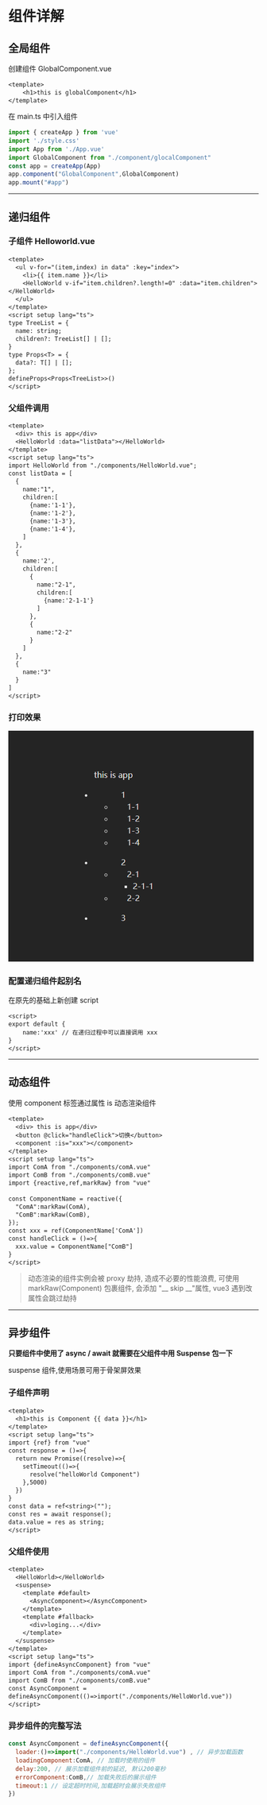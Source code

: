 # 组件详解

## 全局组件

创建组件 GlobalComponent.vue 

```vue
<template>
	<h1>this is globalComponent</h1>
</template>
```

在 main.ts 中引入组件

```ts
import { createApp } from 'vue'
import './style.css'
import App from './App.vue'
import GlobalComponent from "./component/glocalComponent"
const app = createApp(App)
app.component("GlobalComponent",GlobalComponent)
app.mount("#app")
```

---

## 递归组件

### 子组件 Helloworld.vue

```vue
<template>
  <ul v-for="(item,index) in data" :key="index">
    <li>{{ item.name }}</li>
    <HelloWorld v-if="item.children?.length!=0" :data="item.children"></HelloWorld>
  </ul>
</template>
<script setup lang="ts">
type TreeList = {
  name: string;
  children?: TreeList[] | [];
}
type Props<T> = {
  data?: T[] | [];
};
defineProps<Props<TreeList>>()
</script>
```

### 父组件调用

```vue
<template>
  <div> this is app</div>
  <HelloWorld :data="listData"></HelloWorld>
</template>
<script setup lang="ts">
import HelloWorld from "./components/HelloWorld.vue";
const listData = [
  {
    name:"1",
    children:[
      {name:'1-1'},
      {name:'1-2'},
      {name:'1-3'},
      {name:'1-4'},
    ]
  },
  {
    name:'2',
    children:[
      {
        name:"2-1",
        children:[
          {name:'2-1-1'}
        ]
      },
      {
        name:"2-2"
      }
    ]
  },
  {
    name:"3"
  }
]
</script>
```

### 打印效果

![](https://raw.githubusercontent.com/gongjianOnline/ImgHosting/main/img/1683984780113.png)

### 配置递归组件起别名

在原先的基础上新创建 script 

```vue
<script>
export default {
    name:'xxx' // 在递归过程中可以直接调用 xxx
}
</script>
```

---

## 动态组件

使用 component 标签通过属性 is 动态渲染组件

```vue
<template>
  <div> this is app</div>
  <button @click="handleClick">切换</button>
  <component :is="xxx"></component>
</template>
<script setup lang="ts">
import ComA from "./components/comA.vue"
import ComB from "./components/comB.vue"
import {reactive,ref,markRaw} from "vue"

const ComponentName = reactive({
  "ComA":markRaw(ComA),
  "ComB":markRaw(ComB),
});
const xxx = ref(ComponentName['ComA'])
const handleClick = ()=>{
  xxx.value = ComponentName["ComB"]
}
</script>
```

> 动态渲染的组件实例会被 proxy 劫持, 造成不必要的性能浪费, 可使用 markRaw(Component) 包裹组件, 会添加 "__ skip __"属性, vue3 遇到改属性会跳过劫持

---

## 异步组件

**只要组件中使用了 async / await 就需要在父组件中用 Suspense 包一下**

suspense 组件,使用场景可用于骨架屏效果

### 子组件声明

```vue
<template>
  <h1>this is Component {{ data }}</h1>
</template>
<script setup lang="ts">  
import {ref} from "vue"
const response = ()=>{
  return new Promise((resolve)=>{
    setTimeout(()=>{
      resolve("helloWorld Component")
    },5000)
  })
}
const data = ref<string>("");
const res = await response();
data.value = res as string;
</script>
```

### 父组件使用

```vue
<template>
  <HelloWorld></HelloWorld>
  <suspense>
    <template #default>
      <AsyncComponent></AsyncComponent>
    </template>
    <template #fallback>
      <div>loging...</div>
    </template>
  </suspense>
</template>
<script setup lang="ts">
import {defineAsyncComponent} from "vue"
import ComA from "./components/comA.vue"
import ComB from "./components/comB.vue"
const AsyncComponent = defineAsyncComponent(()=>import("./components/HelloWorld.vue"))
</script>
```

### 异步组件的完整写法

```js
const AsyncComponent = defineAsyncComponent({
  loader:()=>import("./components/HelloWorld.vue") , // 异步加载函数
  loadingComponent:ComA, // 加载时使用的组件
  delay:200, // 展示加载组件前的延迟, 默认200毫秒
  errorComponent:ComB,// 加载失败后的展示组件 
  timeout:1 // 设定超时时间,加载超时会展示失败组件
})
```

